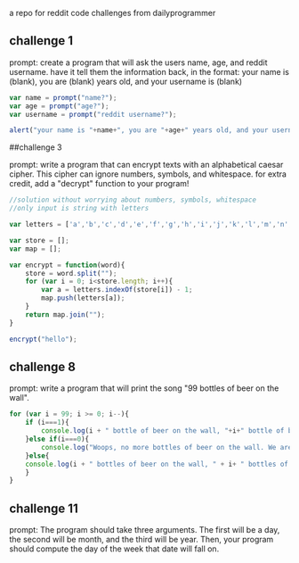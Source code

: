 a repo for reddit code challenges from dailyprogrammer

## challenge 1

prompt:
create a program that will ask the users name, age, and reddit username. have it tell them the information back, in the format:
your name is (blank), you are (blank) years old, and your username is (blank)

```js
var name = prompt("name?");
var age = prompt("age?");
var username = prompt("reddit username?");

alert("your name is "+name+", you are "+age+" years old, and your username is "+username);
```

##challenge 3

prompt:
write a program that can encrypt texts with an alphabetical caesar cipher. This cipher can ignore numbers, symbols, and whitespace.
for extra credit, add a "decrypt" function to your program!

```js
//solution without worrying about numbers, symbols, whitespace
//only input is string with letters

var letters = ['a','b','c','d','e','f','g','h','i','j','k','l','m','n','o','p','q','r','s','t','u','v','w','x','y','z'];

var store = [];
var map = [];

var encrypt = function(word){
	store = word.split("");
	for (var i = 0; i<store.length; i++){
		var a = letters.indexOf(store[i]) - 1;
		map.push(letters[a]);
	}
	return map.join("");
}

encrypt("hello");
```

## challenge 8

prompt: write a program that will print the song "99 bottles of beer on the wall".

```js
for (var i = 99; i >= 0; i--){
	if (i===1){
		console.log(i + " bottle of beer on the wall, "+i+" bottle of beer, you take one down, pass it around, "+(i-1)+" bottles of beer on the wall.")
	}else if(i===0){
		console.log("Woops, no more bottles of beer on the wall. We are all drunk now.")
	}else{
	console.log(i + " bottles of beer on the wall, " + i+ " bottles of beer, you take one down, pass it around, " + (i-1)+ " bottles of beer on the wall.")
	}
}
```

## challenge 11

prompt: The program should take three arguments. The first will be a day, the second will be month, and the third will be year. Then, your program should compute the day of the week that date will fall on.
